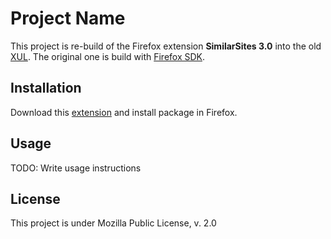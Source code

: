 # Project Name

This project is re-build of the Firefox extension **SimilarSites 3.0** into
the old [XUL](https://developer.mozilla.org/en-US/docs/Mozilla/Tech/XUL).
The original one is build with
[Firefox SDK](https://developer.mozilla.org/en-US/Add-ons/SDK/Tools/jpm#jpm_xpi).

## Installation

Download this [extension](build/xul-similar-sites.xpi) and install
package in Firefox.

## Usage

TODO: Write usage instructions

## License

This project is under Mozilla Public License, v. 2.0
